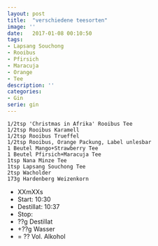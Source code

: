 ```yaml
---
layout: post
title:  "verschiedene teesorten"
image: ''
date:   2017-01-08 00:10:50
tags:
- Lapsang Souchong
- Rooibus
- Pfirsich
- Maracuja
- Orange
- Tee
description: ''
categories:
- Gin
serie: gin
---
```



```
1/2tsp 'Christmas in Afrika' Rooibus Tee
1/2tsp Rooibus Karamell
1/2tsp Rooibus Trueffel
1/2tsp Rooibus, Orange Packung, Label unlesbar
1 Beutel Mango+Strawberry Tee
1 Beutel Pfirsich+Maracuja Tee
1tsp Nana Minze Tee
1tsp Lapsang Souchong Tee
2tsp Wacholder
173g Hardenberg Weizenkorn
```
* XXmXXs
* Start: 10:30
* Destillat: 10:37
* Stop:
* ??g Destillat
* +??g Wasser
* = ?? Vol. Alkohol
